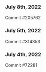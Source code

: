 ### July 8th, 2022

Commit #205762

### July 5th, 2022

Commit #314353


### July 4th, 2022

Commit #72281
